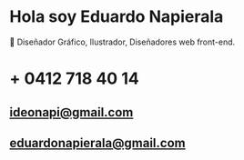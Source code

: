 #  Hola soy Eduardo Napierala
💫 Diseñador Gráfico, Ilustrador, Diseñadores web front-end.
#  + 0412 718 40 14
##  ideonapi@gmail.com
##  eduardonapierala@gmail.com
